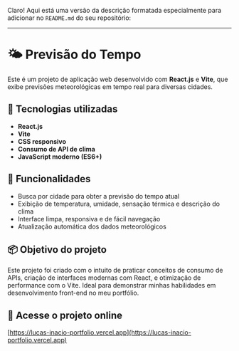 Claro! Aqui está uma versão da descrição formatada especialmente para adicionar no `README.md` do seu repositório:

---

# 🌤️ Previsão do Tempo

Este é um projeto de aplicação web desenvolvido com **React.js** e **Vite**, que exibe previsões meteorológicas em tempo real para diversas cidades.

## 🚀 Tecnologias utilizadas

- **React.js**
- **Vite**
- **CSS responsivo**
- **Consumo de API de clima**
- **JavaScript moderno (ES6+)**

## 🎯 Funcionalidades

- Busca por cidade para obter a previsão do tempo atual
- Exibição de temperatura, umidade, sensação térmica e descrição do clima
- Interface limpa, responsiva e de fácil navegação
- Atualização automática dos dados meteorológicos

## 📦 Objetivo do projeto

Este projeto foi criado com o intuito de praticar conceitos de consumo de APIs, criação de interfaces modernas com React, e otimização de performance com o Vite. Ideal para demonstrar minhas habilidades em desenvolvimento front-end no meu portfólio.

## 🔗 Acesse o projeto online

[https://lucas-inacio-portfolio.vercel.app](https://lucas-inacio-portfolio.vercel.app)

